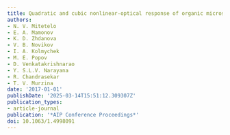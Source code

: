 ```yaml
---
title: Quadratic and cubic nonlinear-optical response of organic microstructures
authors:
- N. V. Mitetelo
- E. A. Mamonov
- K. D. Zhdanova
- V. B. Novikov
- I. A. Kolmychek
- M. E. Popov
- D. Venkatakrishnarao
- Y. S.L.V. Narayana
- R. Chandrasekar
- T. V. Murzina
date: '2017-01-01'
publishDate: '2025-03-14T15:51:12.309307Z'
publication_types:
- article-journal
publication: '*AIP Conference Proceedings*'
doi: 10.1063/1.4998091
---
```

